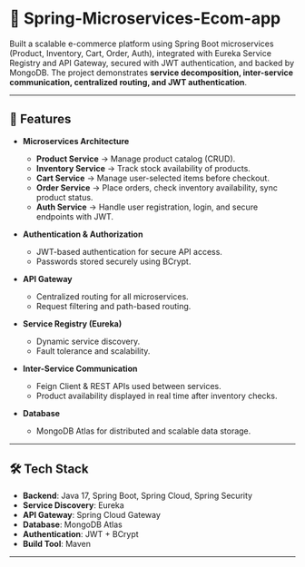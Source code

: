 # 🛒 Spring-Microservices-Ecom-app

Built a scalable e-commerce platform using Spring Boot microservices (Product, Inventory, Cart, Order, Auth), integrated with Eureka Service Registry and API Gateway, secured with JWT authentication, and backed by MongoDB.
The project demonstrates **service decomposition, inter-service communication, centralized routing, and JWT authentication**.

---

## 🚀 Features

- **Microservices Architecture**  
  - **Product Service** → Manage product catalog (CRUD).  
  - **Inventory Service** → Track stock availability of products.  
  - **Cart Service** → Manage user-selected items before checkout.  
  - **Order Service** → Place orders, check inventory availability, sync product status.  
  - **Auth Service** → Handle user registration, login, and secure endpoints with JWT.  

- **Authentication & Authorization**  
  - JWT-based authentication for secure API access.  
  - Passwords stored securely using BCrypt.  

- **API Gateway**  
  - Centralized routing for all microservices.  
  - Request filtering and path-based routing.  

- **Service Registry (Eureka)**  
  - Dynamic service discovery.  
  - Fault tolerance and scalability.  

- **Inter-Service Communication**  
  - Feign Client & REST APIs used between services.  
  - Product availability displayed in real time after inventory checks.  

- **Database**  
  - MongoDB Atlas for distributed and scalable data storage.  
---


## 🛠️ Tech Stack

- **Backend**: Java 17, Spring Boot, Spring Cloud, Spring Security  
- **Service Discovery**: Eureka  
- **API Gateway**: Spring Cloud Gateway  
- **Database**: MongoDB Atlas  
- **Authentication**: JWT + BCrypt  
- **Build Tool**: Maven  

---




